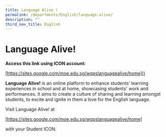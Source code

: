 ```yaml
---
title: Language Alive !
permalink: /departments/English/language-alive/
description: ""
third_nav_title: English
---
```

# Language Alive!
**Access this link using ICON account:**

[https://sites.google.com/moe.edu.sg/wgpslanguagealive/home]()

**Language Alive!** is an online platform to enhance students’ learning experiences in school and at home, showcasing students' work and performances. It aims to create a culture of sharing and learning amongst students, to excite and ignite in them a love for the English language.

Visit Language Alive! at

[https://sites.google.com/moe.edu.sg/wgpslanguagealive/home]

with your Student ICON.